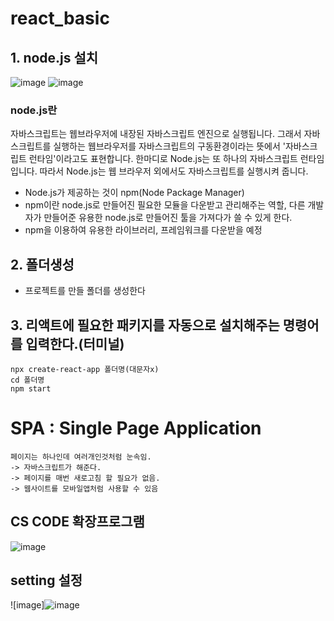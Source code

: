# react_basic

## 1. node.js 설치
![image](https://github.com/slzlxn/react_basic/assets/105650300/05cf4ded-f042-4756-a2b4-e1b227141f94)
![image](https://github.com/slzlxn/react_basic/assets/105650300/60901401-fce8-41fb-835b-4f0390f3d534)

### node.js란 
  자바스크립트는 웹브라우저에 내장된 자바스크립트 엔진으로 실행됩니다. 그래서 자바스크립트를 실행하는 웹브라우저를 자바스크립트의 구동환경이라는 뜻에서 '자바스크립트 런타임'이라고도 표현합니다.
   한마디로 Node.js는 또 하나의 자바스크립트 런타임입니다. 따라서 Node.js는 웹 브라우저 외에서도 자바스크립트를 실행시켜 줍니다.

 * Node.js가 제공하는 것이 npm(Node Package Manager)
 * npm이란 node.js로 만들어진 필요한 모듈을 다운받고 관리해주는 역할, 다른 개발자가 만들어준 유용한 node.js로 만들어진 툴을 가져다가 쓸 수 있게 한다.
 * npm을 이용하여 유용한 라이브러리, 프레임워크를 다운받을 예정

## 2. 폴더생성
  * 프로젝트를 만들 폴더를 생성한다

## 3. 리액트에 필요한 패키지를 자동으로 설치해주는 명령어를 입력한다.(터미널)
    npx create-react-app 폴더명(대문자x)
    cd 폴더명
    npm start

# SPA : Single Page Application
    페이지는 하나인데 여러개인것처럼 눈속임.
    -> 자바스크립트가 해준다.
    -> 페이지를 매번 새로고침 할 필요가 없음.
    -> 웹사이트를 모바일앱처럼 사용할 수 있음
 
## CS CODE 확장프로그램 
 ![image](https://github.com/slzlxn/react_basic/assets/105650300/f4a55332-5859-4b10-98a5-5dfa6bcccb63)
 
 ## setting 설정
 ![image]![image](https://github.com/slzlxn/react_basic/assets/105650300/ad9c0e25-9310-459a-a0dc-c3640396fe80)

